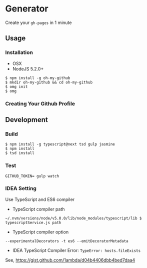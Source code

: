 # Generator 

Create your `gh-pages` in 1 minute

## Usage

### Installation

- OSX
- NodeJS 5.2.0+

```
$ npm install -g oh-my-github
$ mkdir oh-my-github && cd oh-my-github
$ omg init 
$ omg 
```

### Creating Your Github Profile

## Development

### Build 

```
$ npm install -g typescript@next tsd gulp jasmine
$ npm install
$ tsd install
```

### Test

```
GITHUB_TOKEN= gulp watch
```

### IDEA Setting

Use TypeScript and ES6 compiler

- TypeScript compiler path

```
~/.nvm/versions/node/v5.0.0/lib/node_modules/typescript/lib $ typescriptService.js path
```

- TypeScript compiler option

```
--experimentalDecorators -t es6 --emitDecoratorMetadata
```

- IDEA TypeScript Compiler Error: `TypeError: hosts.fileExists` 

See, https://gist.github.com/1ambda/d04b4406dbb4bed7daa4


